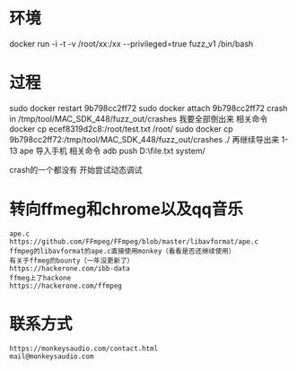 # 环境
docker run -i -t -v /root/xx:/xx --privileged=true fuzz_v1 /bin/bash 
# 过程

sudo docker restart 9b798cc2ff72
sudo docker attach 9b798cc2ff72
crash in /tmp/tool/MAC_SDK_448/fuzz_out/crashes
我要全部倒出来
相关命令
docker cp ecef8319d2c8:/root/test.txt /root/
sudo docker cp 9b798cc2ff72:/tmp/tool/MAC_SDK_448/fuzz_out/crashes ./
再继续导出来
1-13 ape
导入手机
相关命令
adb push D:\file.txt system/

crash的一个都没有
开始尝试动态调试

# 转向ffmeg和chrome以及qq音乐
	ape.c
	https://github.com/FFmpeg/FFmpeg/blob/master/libavformat/ape.c
	ffmpeg的libavformat的ape.c直接使用monkey（看看是否还继续使用）
	有关于ffmeg的bounty（一年没更新了）
	https://hackerone.com/ibb-data
	ffmeg上了hackone
	https://hackerone.com/ffmpeg



# 联系方式
	https://monkeysaudio.com/contact.html
	mail@monkeysaudio.com
